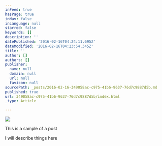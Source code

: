 ```yaml
---
inFeed: true
hasPage: true
inNav: false
inLanguage: null
starred: false
keywords: []
description: ''
datePublished: '2016-02-16T04:24:11.695Z'
dateModified: '2016-02-16T04:23:54.345Z'
title: ''
author: []
authors: []
publisher:
  name: null
  domain: null
  url: null
  favicon: null
sourcePath: _posts/2016-02-16-349058ac-c975-41b6-9637-76d7c9887d5b.md
published: true
url: 349058ac-c975-41b6-9637-76d7c9887d5b/index.html
_type: Article

---
```

![](https://the-grid-user-content.s3-us-west-2.amazonaws.com/123d25b1-fd92-4e6b-aab6-a6e896717e7d.jpg)

This is a sample of a post

I will describe things here